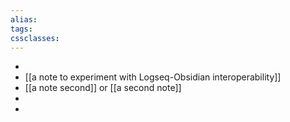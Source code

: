 ```yaml
---
alias:
tags: 
cssclasses:
---
```


-
- [[a note to experiment with Logseq-Obsidian interoperability]]
- [[a note second]] or [[a second note]]
-
-